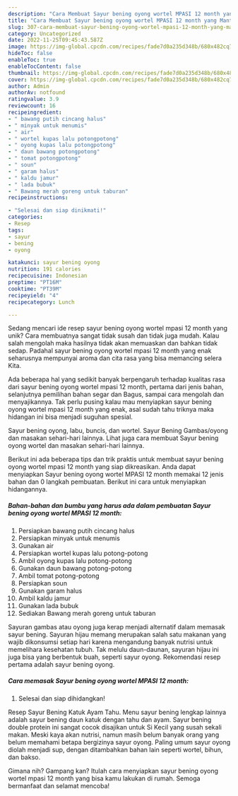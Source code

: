 ```yaml
---
description: "Cara Membuat Sayur bening oyong wortel MPASI 12 month yang Mantap"
title: "Cara Membuat Sayur bening oyong wortel MPASI 12 month yang Mantap"
slug: 307-cara-membuat-sayur-bening-oyong-wortel-mpasi-12-month-yang-mantap
category: Uncategorized
date: 2022-11-25T09:45:43.587Z
image: https://img-global.cpcdn.com/recipes/fade7d0a235d348b/680x482cq70/sayur-bening-oyong-wortel-mpasi-12-month-foto-resep-utama.jpg
hideToc: false
enableToc: true
enableTocContent: false
thumbnail: https://img-global.cpcdn.com/recipes/fade7d0a235d348b/680x482cq70/sayur-bening-oyong-wortel-mpasi-12-month-foto-resep-utama.jpg
cover: https://img-global.cpcdn.com/recipes/fade7d0a235d348b/680x482cq70/sayur-bening-oyong-wortel-mpasi-12-month-foto-resep-utama.jpg
author: Admin
authorAv: notfound
ratingvalue: 3.9
reviewcount: 16
recipeingredient:
- " bawang putih cincang halus"
- " minyak untuk menumis"
- " air"
- " wortel kupas lalu potongpotong"
- " oyong kupas lalu potongpotong"
- " daun bawang potongpotong"
- " tomat potongpotong"
- " soun"
- " garam halus"
- " kaldu jamur"
- " lada bubuk"
- " Bawang merah goreng untuk taburan"
recipeinstructions:

- "Selesai dan siap dinikmati!"
categories:
- Resep
tags:
- sayur
- bening
- oyong

katakunci: sayur bening oyong 
nutrition: 191 calories
recipecuisine: Indonesian
preptime: "PT16M"
cooktime: "PT39M"
recipeyield: "4"
recipecategory: Lunch

---
```





Sedang mencari ide resep sayur bening oyong wortel mpasi 12 month yang unik? Cara membuatnya sangat tidak susah dan tidak juga mudah. Kalau salah mengolah maka hasilnya tidak akan memuaskan dan bahkan tidak sedap. Padahal sayur bening oyong wortel mpasi 12 month yang enak seharusnya mempunyai aroma dan cita rasa yang bisa memancing selera Kita.





Ada beberapa hal yang sedikit banyak berpengaruh terhadap kualitas rasa dari sayur bening oyong wortel mpasi 12 month, pertama dari jenis bahan, selanjutnya pemilihan bahan segar dan Bagus, sampai cara mengolah dan menyajikannya. Tak perlu pusing kalau mau menyiapkan sayur bening oyong wortel mpasi 12 month yang enak,      asal sudah tahu triknya maka hidangan ini bisa menjadi suguhan spesial.














Sayur bening oyong, labu, buncis, dan wortel. Sayur Bening Gambas/oyong dan masakan sehari-hari lainnya. Lihat juga cara membuat Sayur bening oyong wortel dan masakan sehari-hari lainnya.






Berikut ini ada beberapa tips dan trik praktis untuk membuat sayur bening oyong wortel mpasi 12 month yang siap dikreasikan. Anda dapat menyiapkan Sayur bening oyong wortel MPASI 12 month memakai 12 jenis bahan dan 0 langkah pembuatan. Berikut ini cara untuk menyiapkan hidangannya.

<!--inarticleads1-->

##### Bahan-bahan dan bumbu yang harus ada dalam pembuatan Sayur bening oyong wortel MPASI 12 month:

1. Persiapkan  bawang putih cincang halus
1. Persiapkan  minyak untuk menumis
1. Gunakan  air
1. Persiapkan  wortel kupas lalu potong-potong
1. Ambil  oyong kupas lalu potong-potong
1. Gunakan  daun bawang potong-potong
1. Ambil  tomat potong-potong
1. Persiapkan  soun
1. Gunakan  garam halus
1. Ambil  kaldu jamur
1. Gunakan  lada bubuk
1. Sediakan  Bawang merah goreng untuk taburan


Sayuran gambas atau oyong juga kerap menjadi alternatif dalam memasak sayur bening. Sayuran hijau memang merupakan salah satu makanan yang wajib dikonsumsi setiap hari karena mengandung banyak nutrisi untuk memelihara kesehatan tubuh. Tak melulu daun-daunan, sayuran hijau ini juga bisa yang berbentuk buah, seperti sayur oyong. Rekomendasi resep pertama adalah sayur bening oyong. 

<!--inarticleads2-->

##### Cara memasak Sayur bening oyong wortel MPASI 12 month:


1. Selesai dan siap dihidangkan!

Resep Sayur Bening Katuk Ayam Tahu. Menu sayur bening lengkap lainnya adalah sayur bening daun katuk dengan tahu dan ayam. Sayur bening double protein ini sangat cocok disajikan untuk Si Kecil yang susah sekali makan. Meski kaya akan nutrisi, namun masih belum banyak orang yang belum memahami betapa bergizinya sayur oyong. Paling umum sayur oyong diolah menjadi sup, dengan ditambahkan bahan lain seperti wortel, bihun, dan bakso. 

Gimana nih? Gampang kan? Itulah cara menyiapkan sayur bening oyong wortel mpasi 12 month yang bisa kamu lakukan di rumah. Semoga bermanfaat dan selamat mencoba!
